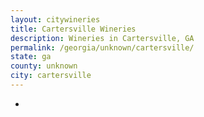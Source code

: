 ```yaml
---
layout: citywineries
title: Cartersville Wineries
description: Wineries in Cartersville, GA
permalink: /georgia/unknown/cartersville/
state: ga
county: unknown
city: cartersville
---
```

-
